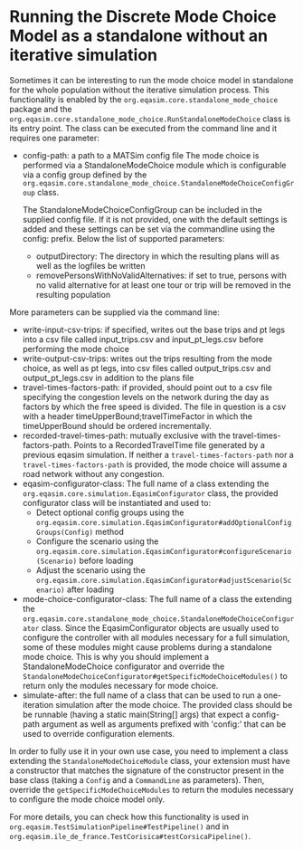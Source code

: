 # Running the Discrete Mode Choice Model as a standalone without an iterative simulation

Sometimes it can be interesting to run the mode choice model in standalone for the whole population without the iterative simulation process.
This functionality is enabled by the `org.eqasim.core.standalone_mode_choice` package and the `org.eqasim.core.standalone_mode_choice.RunStandaloneModeChoice` class is its entry point.
The class can be executed from the command line and it requires one parameter:
- config-path: a path to a MATSim config file
The mode choice is performed via a StandaloneModeChoice module which is configurable via a config group defined by the `org.eqasim.core.standalone_mode_choice.StandaloneModeChoiceConfigGroup` class.

  The StandaloneModeChoiceConfigGroup can be included in the supplied config file. If it is not provided, one with the default settings is added and these settings can be set via the commandline using the config: prefix. Below the list of supported parameters:
  - outputDirectory: The directory in which the resulting plans will as well as the logfiles be written
  - removePersonsWithNoValidAlternatives: if set to true, persons with no valid alternative for at least one tour or trip will be removed in the resulting population

More parameters can be supplied via the command line: 
- write-input-csv-trips: if specified, writes out the base trips and pt legs into a csv file called input_trips.csv and input_pt_legs.csv before performing the mode choice
- write-output-csv-trips: writes out the trips resulting from the mode choice, as well as pt legs, into csv files called output_trips.csv and output_pt_legs.csv in addition to the plans file
- travel-times-factors-path: if provided, should point out to a csv file specifying the congestion levels on the network during the day as factors by which the free speed is divided. The file in question is a csv with a header timeUpperBound;travelTimeFactor in which the timeUpperBound should be ordered incrementally.
- recorded-travel-times-path: mutually exclusive with the travel-times-factors-path. Points to a RecordedTravelTime file generated by a previous eqasim simulation. If neither a `travel-times-factors-path` nor a `travel-times-factors-path` is provided, the mode choice will assume a road network without any congestion. 
- eqasim-configurator-class: The full name of a class extending the `org.eqasim.core.simulation.EqasimConfigurator` class, the provided configurator class will be instantiated and used to:
  - Detect optional config groups using the `org.eqasim.core.simulation.EqasimConfigurator#addOptionalConfigGroups(Config)` method
  - Configure the scenario using the `org.eqasim.core.simulation.EqasimConfigurator#configureScenario(Scenario)` before loading
  - Adjust the scenario using the `org.eqasim.core.simulation.EqasimConfigurator#adjustScenario(Scenario)` after loading
- mode-choice-configurator-class: The full name of a class the extending the `org.eqasim.core.standalone_mode_choice.StandaloneModeChoiceConfigurator` class.
    Since the EqasimConfigurator objects are usually used to configure the controller with all modules necessary for a full simulation, some of these modules might cause problems during a standalone mode choice.
    This is why you should implement a StandaloneModeChoice configurator and override the `StandaloneModeChoiceConfigurator#getSpecificModeChoiceModules()` to return only the modules necessary for mode choice.
- simulate-after: the full name of a class that can be used to run a one-iteration simulation after the mode choice. The provided class should be be runnable (having a static main(String[] args) that expect a config-path argument as well as arguments prefixed with 'config:' that can be used to override configuration elements.

In order to fully use it in your own use case, you need to implement a class extending the `StandaloneModeChoiceModule` class, your extension must have a constructor that matches the signature of the constructor present in the base class (taking a `Config` and a `CommandLine` as parameters). 
Then, override the `getSpecificModeChoiceModules` to return the modules necessary to configure the mode choice model only.

For more details, you can check how this functionality is used in `org.eqasim.TestSimulationPipeline#TestPipeline()` and in `org.eqasim.ile_de_france.TestCorisica#testCorsicaPipeline()`.